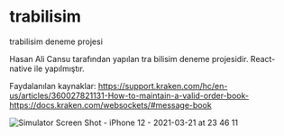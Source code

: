 # trabilisim
trabilisim deneme projesi

Hasan Ali Cansu tarafından yapılan tra bilisim deneme projesidir. React-native ile yapılmıştır.

Faydalanılan kaynaklar:
https://support.kraken.com/hc/en-us/articles/360027821131-How-to-maintain-a-valid-order-book-
https://docs.kraken.com/websockets/#message-book

![Simulator Screen Shot - iPhone 12 - 2021-03-21 at 23 46 11](https://user-images.githubusercontent.com/63130177/111920394-b077b380-8a9f-11eb-9f01-eb3053d82010.png)
